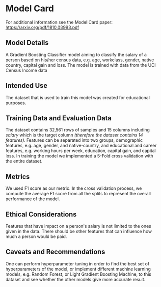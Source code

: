 # Model Card

For additional information see the Model Card paper: https://arxiv.org/pdf/1810.03993.pdf

## Model Details
A Gradient Boosting Classifier model aiming to classify the salary of a person based on his/her census data,
e.g. age, workclass, gender, native country, capital gain and loss. 
The model is trained with data from the UCI Census Income data

## Intended Use
The dataset that is used to train this model was created for educational purposes.

## Training Data and Evaluation Data
The dataset contains 32,561 rows of samples and 15 columns including *salary* which is the target column _(therefore the dataset contains 14 features)_. Features can be separated into two groups, demographic features, e.g. age, gender, and native-country, and educational and career features, e.g. working hours per week, education, capital gain, and capital loss.
In training the model we implemented a 5-Fold cross validation with the entire dataset.

## Metrics
We used F1 score as our metric. In the cross validation process, we compute the average F1 score from all the splits to represent the overall performance of the model.

## Ethical Considerations
Features that have impact on a person's salary is not limited to the ones given in the data. There should be other features that can influence how much a person would be paid.

## Caveats and Recommendations
One can perform hyperparameter tuning in order to find the best set of hyperparameters of the model, or implement different machine learning models, e.g. Random Forest, or Light Gradient Boosting Machine, to this dataset and see whether the other models give more accurate result. 